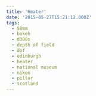 ```yaml
---
title: 'Heater'
date: '2015-05-27T15:21:12.000Z'
tags:
  - 50mm
  - bokeh
  - d300s
  - depth of field
  - dof
  - edinburgh
  - heater
  - national museum
  - nikon
  - pillar
  - scotland
---
```

